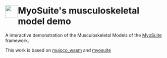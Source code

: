 # <img  style="float: left;" src="https://user-images.githubusercontent.com/23240128/233209820-821715e0-07e6-4dbc-8133-d915a7ea06b7.png" width=40> MyoSuite's musculoskeletal model demo

A interactive demonstration of the Musculoskeletal Models of the [MyoSuite](https://github.com/facebookresearch/myoSuite) framework.

This work is based on [mujoco_wasm](https://github.com/zalo/mujoco_wasm) and [myosuite](https://github.com/MyoHub/myosuite)